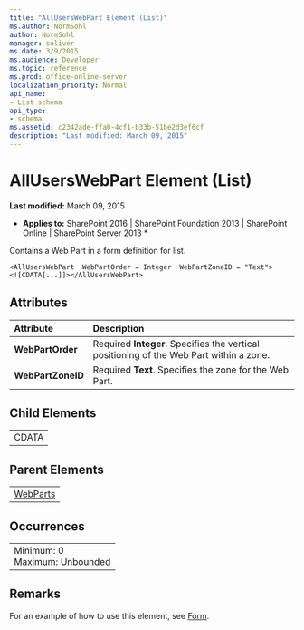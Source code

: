 ```yaml
---
title: "AllUsersWebPart Element (List)"
ms.author: NormSohl
author: NormSohl
manager: soliver
ms.date: 3/9/2015
ms.audience: Developer
ms.topic: reference
ms.prod: office-online-server
localization_priority: Normal
api_name:
- List schema
api_type:
- schema
ms.assetid: c2342ade-ffa0-4cf1-b33b-51be2d3ef6cf
description: "Last modified: March 09, 2015"
---
```


# AllUsersWebPart Element (List)

 **Last modified:** March 09, 2015 
  
 * **Applies to:** SharePoint 2016 | SharePoint Foundation 2013 | SharePoint Online | SharePoint Server 2013 * 
  
Contains a Web Part in a form definition for list.
  
```
<AllUsersWebPart  WebPartOrder = Integer  WebPartZoneID = "Text">    <![CDATA[...]]></AllUsersWebPart>
```

## Attributes

|**Attribute**|**Description**|
|:-----|:-----|
|**WebPartOrder** <br/> |Required **Integer**. Specifies the vertical positioning of the Web Part within a zone.  <br/> |
|**WebPartZoneID** <br/> |Required **Text**. Specifies the zone for the Web Part.  <br/> |
   
## Child Elements

||
|:-----|
|CDATA |
   
## Parent Elements

||
|:-----|
|[WebParts](webparts-element-list.md)|
   
## Occurrences

||
|:-----|
|Minimum: 0  <br/> Maximum: Unbounded  <br/> |
   
## Remarks

For an example of how to use this element, see [Form](form-element-list.md).
  

